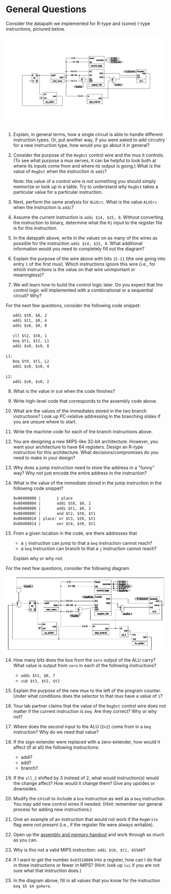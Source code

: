 # General Questions

Consider the datapath we implemented for R-type and (some) I-type
instructions, pictured below.

![R and I datapath](images/r_i_type.png)

1. Explain, in general terms,
   how a single circuit is able to handle different instruction types.
   Or, put another way,
   if you were asked to add circuitry for a new instruction type,
   how would you go about it in general?

2. Consider the purpose of the `RegDst` control wire and the mux it controls.
   (To see what purpose a mux serves,
   it can be helpful to look both at where its inputs come from and where its
   output is going.)
   What is the value of `RegDst` when the instruction is `addi`?

   Note: the value of a control wire is *not* something you should
   simply memorize or look up in a table.
   Try to understand *why* `RegDst` takes a particular value for a particular
   instruction.

3. Next, perform the same analysis for `ALUSrc`.
   What is the value `ALUSrc` when the instruction is `addi`?

4. Assume the current instruction is
   `addi $14, $15, 8`.
   Without converting the instruction to binary,
   determine what the `R1` input to the register file is for this instruction.

5. In the datapath above,
   write in the values on as many of the wires as possible for the instruction
   `addi $14, $15, 8`.
   What additional information would you need to completely fill out the diagram?

6. Explain the purpose of the wire above with bits `15-11`
   (the one going into entry `1` of the first mux).
   Which instructions ignore this wire
   (i.e., for which instructions is the value on that wire unimportant or
   meaningless)?

7. We will learn how to build the control logic later.
   Do you expect that the control logic will implemented with a combinational or a
   sequential circuit?
   Why?

For the next few questions, consider the following code snippet:
```
   addi $t0, $0, 2
   addi $t1, $0, 4
   addi $s0, $0, 0

   sll $t2, $t0, 1
   beq $t1, $t2, L1
   addi $s0, $s0, 8

L1:
   beq $t0, $t1, L2
   addi $s0, $s0, 4

L2:
   addi $s0, $s0, 2
```

8. What is the value in `$s0` when the code finishes?

9. Write high-level code that corresponds to the assembly code above.

10. What are the values of the immediates stored in the two branch
    instructions?
    Look up PC-relative addressing in the branching slides if you are unsure
    where to start.

11. Write the machine code for each of the branch instructions above.

12. You are designing a new MIPS-like 32-bit architecture.
    However, you want your architecture to have 64 registers.
    Design an R-type instruction for this architecture.
    What decisions/compromises do you need to make in your design?

11. Why does a jump instruction need to store the address in a "funny" way?
    Why not just encode the entire address in the instruction?

12. What is the value of the immediate stored in the jump instruction in the
    following code snippet?
    ```
    0x00400000 |       j place
    0x00400004 |       addi $t0, $0, 1
    0x00400008 |       addi $t1, $0, 2
    0x0040000C |       and $t2, $t0, $t1
    0x00400010 | place: or $t3, $t0, $t1
    0x00400014 |       xor $t4, $t0, $t1
    ```

13. From a given location in the code,
    are there addresses that
    * a `j` instruction can jump to that a `beq` instruction cannot reach?
    * a `beq` instruction can branch to that a `j` instruction cannot reach?

    Explain why or why not.

For the next few questions, consider the following diagram.

![R, I, and branch datapath](images/i_r_beq_type.png)

14. How many bits does the bus from the `zero` output of the ALU carry?
    What value is output from `zero` in each of the following instructions?
    * `addi $t1, $0, 7`
    * `sub $t3, $t2, $t2`

15. Explain the purpose of the new mux to the left of the program counter.
    Under what conditions does the selector to that mux have a value of `1`?

16. Your lab partner claims that the value of the `RegDst` control wire does
    not matter if the current instruction is `beq`.
    Are they correct? Why or why not?

17. Where does the second input to the ALU (`In2`) come from in a `beq`
    instruction?
    Why do we need that value?

18. If the sign-extender were replaced with a zero-extender,
    how would it affect (if at all) the following instructions:
    * addi?
    * add?
    * branch?

19. If the `sll_2` shifted by 3 instead of 2,
    what would instruction(s) would the change affect?
    How would it change them?
    Give any upsides or downsides.

20. Modify the circuit to include a `bne` instruction as well as a `beq`
    instruction.
    You may add new control wires if needed.
    (Hint: remember our general process for adding new instructions.)

21. Give an example of an instruction that would not work if the `RegWrite`
    flag were not present
    (i.e., if the register file were always writable).

22. Open up the
[assembly and memory handout](/misc/assembly-and-memory.pdf)
and work through as much as you can.

<!--
22. As a first step toward moving to a 64-bit architecture,
    the designers of MIPS decide to move to 64-bit instructions that simply
    include padding (`0`s) as the last 32 bits and leave everything else about
    the instruction formats the same.
    What change(s) would need to be made to the diagram to support this new
    format?
    (Hint: It's not much.)
-->

23. Why is this not a valid MIPS instruction: `addi $t0, $t1, 65500`?

24. If I want to get the number `0x03510000` into a register,
    how can I do that in three instructions or fewer in MIPS?
    (Hint: look up `lui` if you are not sure what that instruction does.)

25. In the diagram above, fill in all values that you know for the instruction
    `beq $5 $4 gohere`.
<!--
25. If I want to get the number `0x03510452` into a register,
    how can I do that in three instructions or fewer in MIPS?

26. If you wanted to get the effect of the instruction from (22) in MIPS,
    how could you go about it?
    (It may take more than one instruction.)

27. We usually consider `$rt` to be the destination register for I-type
    instructions.
    Give an example of an I-type instruction for which this is not an accurate
    description of `$rt`.

28. The address of the first line of code below is `0x0004080`.
    What is the address of the line marked `A`?
    ```
    beq $7 $8 gohere
    addi $19 $19 2
    gohere:
    sub $19 $8 $7  # A
    j goelsewhere
    ```

29. The current value of `$PC` is `0x000498c`.
    If the current instruction is a jump instruction,
    is there anywhere it *cannot* jump to?

30. Consider an architecture that has just one branch instruction --
    branch-if-equal-to-zero (`beqz`).
    This instruction takes just one register and a label and branches if the
    contents of the register are zero.
    How could you write the following conditionals using just that type of
    branch statement?
    (You will likely need other assembly statements before your branch
    statement.)

    **Snippet 1**
    ```
    if a != 5:
      a = 6
    ... # do stuff
    ```

    **Snippet 2**
    ```
    if a > 5:
      a = 6
    ... # do stuff
    ```

31. For both jump instructions and both branch instructions below,
what is the value of `place`
(i.e., what value is actually encoded in the instruction itself)?
```
0x00400000 |       j place
0x00400004 |       j place
0x00400008 |       beq $t1, $0, place
0x0040000C |       beq $s1, $s2, place
0x00400010 | place: or $t3, $t0, $t1
0x00400014 |       xor $t4, $t0, $t1
```
-->
